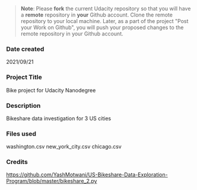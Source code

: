 >**Note**: Please **fork** the current Udacity repository so that you will have a **remote** repository in **your** Github account. Clone the remote repository to your local machine. Later, as a part of the project "Post your Work on Github", you will push your proposed changes to the remote repository in your Github account.

### Date created
2021/09/21

### Project Title
Bike project for Udacity Nanodegree

### Description
Bikeshare data investigation for 3 US cities

### Files used
washington.csv
new_york_city.csv
chicago.csv

### Credits
https://github.com/YashMotwani/US-Bikeshare-Data-Exploration-Program/blob/master/bikeshare_2.py
